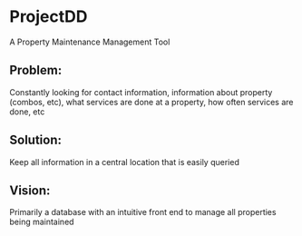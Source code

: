 # ProjectDD
A Property Maintenance Management Tool

## Problem:
Constantly looking for contact information, information about property (combos, etc), what services are done at a property, how often services are done, etc

## Solution:
Keep all information in a central location that is easily queried

## Vision:
Primarily a database with an intuitive front end to manage all properties being maintained
